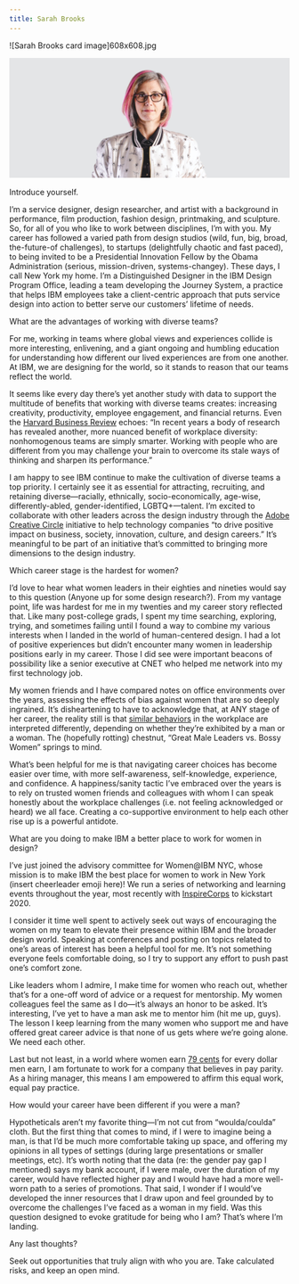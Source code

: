 ```yaml
---
title: Sarah Brooks
---
```


<grid classname="background-bleed">
<column lg="16">

<art-direction>

![Sarah Brooks card image]608x608.jpg

![Sarah Brooks hero image](./2624x1120.jpg)

</art-direction>

<community-lead name="Sarah Brooks" position="Distinguished Designer" department="IBM Design Program Office"></community-lead>

</column>
</grid>

<grid className="community__grid" background="gray-10">
<column sm="3" md="3" lg="3">

<span className="community__prompt">Introduce yourself.</span>

</column>

<column md="6" lg="8" offset_lg="1">

I’m a service designer, design researcher, and artist with a background in performance, film production, fashion design, printmaking, and sculpture. So, for all of you who like to work between disciplines, I’m with you. My career has followed a varied path from design studios (wild, fun, big, broad, the-future-of challenges), to startups (delightfully chaotic and fast paced), to being invited to be a Presidential Innovation Fellow by the Obama Administration (serious, mission-driven, systems-changey). These days, I call New York my home. I’m a Distinguished Designer in the IBM Design Program Office, leading a team developing the Journey System, a practice that helps IBM employees take a client-centric approach that puts service design into action to better serve our customers’ lifetime of needs.

</column>
</grid>

<grid className="community__grid" background="gray-10">
<column sm="3" md="3" lg="3">

<span className="community__prompt">What are the advantages of working with diverse teams?</span>

</column>

<column md="6" lg="8" offset_lg="1">

For me, working in teams where global views and experiences collide is more interesting, enlivening, and a giant ongoing and humbling education for understanding how different our lived experiences are from one another. At IBM, we are designing for the world, so it stands to reason that our teams reflect the world. 

It seems like every day there’s yet another study with data to support the multitude of benefits that working with diverse teams creates: increasing creativity, productivity, employee engagement, and financial returns. Even the [Harvard Business Review](https://www.hbr.org/2016/11/why-diverse-teams-are-smarter) echoes: “In recent years a body of research has revealed another, more nuanced benefit of workplace diversity: nonhomogenous teams are simply smarter. Working with people who are different from you may challenge your brain to overcome its stale ways of thinking and sharpen its performance.”  

I am happy to see IBM continue to make the cultivation of diverse teams a top priority. I certainly see it as essential for attracting, recruiting, and retaining diverse—racially, ethnically, socio-economically, age-wise, differently-abled, gender-identified, LGBTQ+—talent. I’m excited to collaborate with other leaders across the design industry through the [Adobe Creative Circle](https://www.xd.adobe.com/ideas/design-circle/) initiative to help technology companies “to drive positive impact on business, society, innovation, culture, and design careers.” It’s meaningful to be part of an initiative that’s committed to bringing more dimensions to the design industry. 

</column>
</grid>

<grid className="community__grid" background="gray-10">
<column sm="3" md="3" lg="3">

<span className="community__prompt">Which career stage is the hardest for women?</span>

</column>

<column md="6" lg="8" offset_lg="1">

I’d love to hear what women leaders in their eighties and nineties would say to this question (Anyone up for some design research?). From my vantage point, life was hardest for me in my twenties and my career story reflected that. Like many post-college grads, I spent my time searching, exploring, trying, and sometimes failing until I found a way to combine my various interests when I landed in the world of human-centered design. I had a lot of positive experiences but didn’t encounter many women in leadership positions early in my career. Those I did see were important beacons of possibility like a senior executive at CNET who helped me network into my first technology job.

My women friends and I have compared notes on office environments over the years, assessing the effects of bias against women that are so deeply ingrained. It’s disheartening to have to acknowledge that, at ANY stage of her career, the reality still is that [similar behaviors](https://hbr.org/2017/10/a-study-used-sensors-to-show-that-men-and-women-are-treated-differently-at-work) in the workplace are interpreted differently, depending on whether they’re exhibited by a man or a woman. The (hopefully rotting) chestnut, “Great Male Leaders vs. Bossy Women” springs to mind. 

What’s been helpful for me is that navigating career choices has become easier over time, with more self-awareness, self-knowledge, experience, and confidence. A happiness/sanity tactic I’ve embraced over the years is to rely on trusted women friends and colleagues with whom I can speak honestly about the workplace challenges (i.e. not feeling acknowledged or heard) we all face. Creating a co-supportive environment to help each other rise up is a powerful antidote.

</column>
</grid>

<grid className="community__grid" background="gray-10">
<column sm="3" md="3" lg="3">

<span className="community__prompt">What are you doing to make IBM a better place to work for women in design?</span>

</column>

<column md="6" lg="8" offset_lg="1">

I’ve just joined the advisory committee for Women@IBM NYC, whose mission is to make IBM the best place for women to work in New York (insert cheerleader emoji here)! We run a series of networking and learning events throughout the year, most recently with [InspireCorps](https://inspirecorps.com/) to kickstart 2020.

I consider it time well spent to actively seek out ways of encouraging the women on my team to elevate their presence within IBM and the broader design world. Speaking at conferences and posting on topics related to one’s areas of interest has been a helpful tool for me. It’s not something everyone feels comfortable doing, so I try to support any effort to push past one’s comfort zone.

Like leaders whom I admire, I make time for women who reach out, whether that’s for a one-off word of advice or a request for mentorship. My women colleagues feel the same as I do—it’s always an honor to be asked. It’s interesting, I’ve yet to have a man ask me to mentor him (hit me up, guys). The lesson I keep learning from the many women who support me and have offered great career advice is that none of us gets where we’re going alone. We need each other.

Last but not least, in a world where women earn [79 cents](https://www.unwomen.org/en/news/in-focus/csw61/equal-pay) for every dollar men earn, I am fortunate to work for a company that believes in pay parity. As a hiring manager, this means I am empowered to affirm this equal work, equal pay practice. 

</column>
</grid>

<grid className="community__grid" background="gray-10">
<column sm="3" md="3" lg="3">

<span className="community__prompt">How would your career have been different if you were a man?</span>

</column>

<column md="6" lg="8" offset_lg="1">

Hypotheticals aren’t my favorite thing—I’m not cut from “woulda/coulda” cloth. But the first thing that comes to mind, if I were to imagine being a man, is that I’d be much more comfortable taking up space, and offering my opinions in all types of settings (during large presentations or smaller meetings, etc). It’s worth noting that the data (re: the gender pay gap I mentioned) says my bank account, if I were male, over the duration of my career, would have reflected higher pay and I would have had a more well-worn path to a series of promotions. That said, I wonder if I would’ve developed the inner resources that I draw upon and feel grounded by to overcome the challenges I’ve faced as a woman in my field. Was this question designed to evoke gratitude for being who I am? That’s where I’m landing. 

</column>
</grid>

<grid className="community__grid" background="gray-10">
<column sm="3" md="3" lg="3">

<span className="community__prompt">Any last thoughts?</span>

</column>

<column md="6" lg="8" offset_lg="1">

Seek out opportunities that truly align with who you are. Take calculated risks, and keep an open mind.

</column>
</grid>
